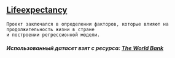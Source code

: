 ## [Lifeexpectancy](https://github.com/FilArt/MachineLearning/tree/master/Lifeexpectancy)
    Проект заключался в определении факторов, которые влияют на продолжительность жизни в стране 
    и построении регрессионной модели.
##### Использованный датасет взят c ресурса: [The World Bank](http://databank.worldbank.org)
